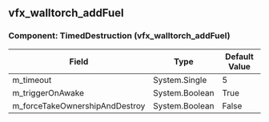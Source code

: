 ## vfx_walltorch_addFuel

### Component: TimedDestruction (vfx_walltorch_addFuel)

|Field|Type|Default Value|
|-----|----|-------------|
|m_timeout|System.Single|5|
|m_triggerOnAwake|System.Boolean|True|
|m_forceTakeOwnershipAndDestroy|System.Boolean|False|

